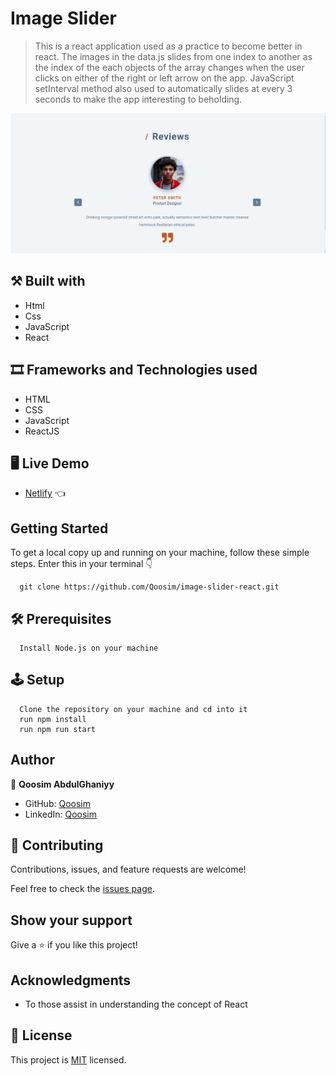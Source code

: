 # Image Slider 

> This is a react application used as a practice to become better in react.
> The images in the data.js slides from one index to another as the index of the each objects of the array changes when the user clicks on either of the right or left arrow on the app. JavaScript setInterval method also used to automatically slides at every 3 seconds to make the app interesting to beholding.

![screenshot](./src/assets/image_slider.jpeg)

## ⚒️  Built with

- Html
- Css
- JavaScript
- React

## 🎞️ Frameworks and Technologies used

- HTML
- CSS
- JavaScript
- ReactJS

## 🖥️ Live Demo
- [Netlify](https://qoosim-image-slider-react.netlify.app/) :point_left:

## Getting Started

To get a local copy up and running on your machine, follow these simple steps.
Enter this in your terminal 👇 
``` 
  git clone https://github.com/Qoosim/image-slider-react.git 
``` 
## 🛠️ Prerequisites
```
  Install Node.js on your machine
```
## 🕹️ Setup
```
  Clone the repository on your machine and cd into it
  run npm install
  run npm run start
```
## Author

👤 **Qoosim AbdulGhaniyy**

- GitHub: [Qoosim](https://github.com/Qoosim)
- LinkedIn: [Qoosim](https://www.linkedin.com/in/qoosim)

## 🤝 Contributing

Contributions, issues, and feature requests are welcome!

Feel free to check the [issues page](../../issues/).

## Show your support

Give a ⭐️ if you like this project!

## Acknowledgments

- To those assist in understanding the concept of React 

## 📝 License

This project is [MIT](./MIT.md) licensed.
